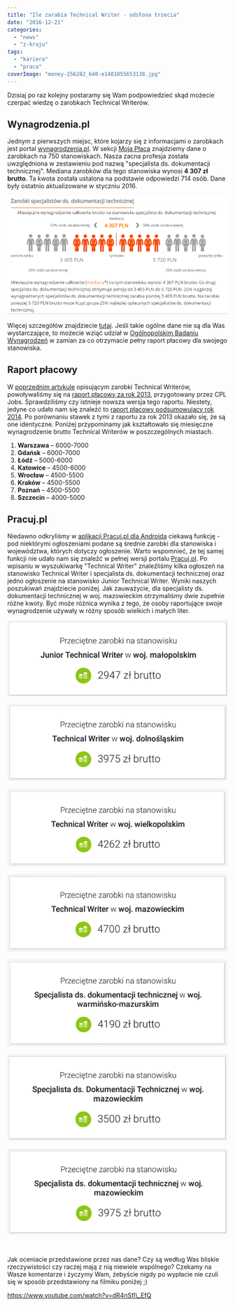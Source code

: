 ```yaml
---
title: "Ile zarabia Technical Writer - odsłona trzecia"
date: "2016-12-21"
categories: 
  - "news"
  - "z-kraju"
tags: 
  - "kariera"
  - "praca"
coverImage: "money-256282_640-e1481055653138.jpg"
---
```


Dzisiaj po raz kolejny postaramy się Wam podpowiedzieć skąd możecie czerpać wiedzę o zarobkach Technical Writerów.

## Wynagrodzenia.pl

Jednym z pierwszych miejsc, które kojarzy się z informacjami o zarobkach jest portal [wynagrodzenia.pl](http://wynagrodzenia.pl/). W sekcji [Moja Płaca](http://wynagrodzenia.pl/moja-placa) znajdziemy dane o zarobkach na 750 stanowiskach. Nasza zacna profesja została uwzględniona w zestawieniu pod nazwą "specjalista ds. dokumentacji technicznej". Mediana zarobków dla tego stanowiska wynosi **4 307 zł brutto**. Ta kwota została ustalona na podstawie odpowiedzi 714 osób. Dane były ostatnio aktualizowane w styczniu 2016.

[![zarobki_wynagrodzenia_pl](images/zarobki_wynagrodzenia_pl.png)](http://techwriter.pl/wp-content/uploads/2016/12/zarobki_wynagrodzenia_pl.png)

Więcej szczegółów znajdziecie [tutaj](http://wynagrodzenia.pl/moja-placa/ile-zarabia-specjalista-ds-dokumentacji-technicznej). Jeśli takie ogólne dane nie są dla Was wystarczające, to możecie wziąć udział w [Ogólnopolskim Badaniu Wynagrodzeń](http://wynagrodzenia.pl/ogolnopolskie-badanie-wynagrodzen) w zamian za co otrzymacie pełny raport płacowy dla swojego stanowiska.

## Raport płacowy

W [poprzednim artykule](http://techwriter.pl/ile-zarabia-technical-writer-odslona-druga/) opisującym zarobki Technical Writerów, powoływaliśmy się na [raport płacowy za rok 2013](http://cpljobs.pl/Documents/CPL%20Jobs%20-%20Raport%20P%C5%82acowy%202014%20-%20Podsumowanie%202013.pdf), przygotowany przez CPL Jobs. Sprawdziliśmy czy istnieje nowsza wersja tego raportu. Niestety, jedyne co udało nam się znaleźć to [raport płacowy podsumowujący rok 2014](http://cpljobs.pl/CPL/Upload/CPL%20Jobs%20-%20Salary%20Report%202015%20-%20PL%20-%20pl.pdf). Po porównaniu stawek z tymi z raportu za rok 2013 okazało się, że są one identyczne. Poniżej przypominamy jak kształtowało się miesięczne wynagrodzenie brutto Technical Writerów w poszczególnych miastach.

1. **Warszawa** – 6000-7000
2. **Gdańsk** – 6000-7000
3. **Łódź** – 5000-6000
4. **Katowice** – 4500-6000
5. **Wrocław** – 4500-5500
6. **Kraków** – 4500-5500
7. **Poznań** – 4500-5500
8. **Szczecin** – 4000-5000

## Pracuj.pl

Niedawno odkryliśmy w [aplikacji Pracuj.pl dla Androida](https://play.google.com/store/apps/details?id=pl.pracuj.android.jobsearcher&hl=pl) ciekawą funkcję - pod niektórymi ogłoszeniami podane są średnie zarobki dla stanowiska i województwa, których dotyczy ogłoszenie. Warto wspomnieć, że tej samej funkcji nie udało nam się znaleźć w pełnej wersji portalu [Pracuj.pl](http://www.pracuj.pl/). Po wpisaniu w wyszukiwarkę "Technical Writer" znaleźliśmy kilka ogłoszeń na stanowisko Technical Writer i specjalista ds. dokumentacji technicznej oraz jedno ogłoszenie na stanowisko Junior Technical Writer. Wyniki naszych poszukiwań znajdziecie poniżej. Jak zauważycie, dla specjalisty ds. dokumentacji technicznej w woj. mazowieckim otrzymaliśmy dwie zupełnie różne kwoty. Być może różnica wynika z tego, że osoby raportujące swoje wynagrodzenie używały w różny sposób wielkich i małych liter.

[![junior_tech_writer_malopolska](images/junior_tech_writer_malopolska.png)](http://techwriter.pl/wp-content/uploads/2016/12/junior_tech_writer_malopolska.png)

[![tech_writer_dolny_slask](images/tech_writer_dolny_slask.png)](http://techwriter.pl/wp-content/uploads/2016/12/tech_writer_dolny_slask.png)

[![tech_writer_wielkopolska](images/tech_writer_wielkopolska.png)](http://techwriter.pl/wp-content/uploads/2016/12/tech_writer_wielkopolska.png)

[![tech_writer_mazowsze](images/tech_writer_mazowsze.png)](http://techwriter.pl/wp-content/uploads/2016/12/tech_writer_mazowsze.png)

[![spec_dok_tech_warmia](images/spec_dok_tech_warmia.png)](http://techwriter.pl/wp-content/uploads/2016/12/spec_dok_tech_warmia.png)

[![spec_dok_tech_mazowsze3](images/spec_dok_tech_mazowsze3.png)](http://techwriter.pl/wp-content/uploads/2016/12/spec_dok_tech_mazowsze3.png)

[![spec_dok_tech_mazowsze](images/spec_dok_tech_mazowsze.png)](http://techwriter.pl/wp-content/uploads/2016/12/spec_dok_tech_mazowsze.png)

 

Jak oceniacie przedstawione przez nas dane? Czy są według Was bliskie rzeczywistości czy raczej mają z nią niewiele wspólnego? Czekamy na Wasze komentarze i życzymy Wam, żebyście nigdy po wypłacie nie czuli się w sposób przedstawiony na filmiku poniżej ;)

https://www.youtube.com/watch?v=dR4nSfI\_EfQ
